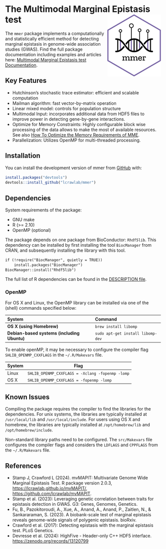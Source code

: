 
<!-- README.md is generated from README.Rmd. Please edit that file -->
<!-- You'll still need to render `README.Rmd` regularly, to keep `README.md` up-to-date. `devtools::build_readme()` is handy for this. -->

# The Multimodal Marginal Epistasis test <img src="man/figures/logo.png" align="right" height="200" alt="" />

<!-- badges: start -->
<!-- badges: end -->

The `mmer` package implements a computationally and statistically
efficient method for detecting marginal epistasis in genome-wide
association studies (GWAS). Find the full package documentation
including examples and articles here: [Multimodal Marginal Epistasis
test Documentation](https://lcrawlab.github.io/mmer/).

## Key Features

- Hutchinson’s stochastic trace estimator: efficient and scalable
  computation
- Mailman algorithm: fast vector-by-matrix operation
- Linear mixed model: controls for population structure
- Multimodal Input: incorporates additional data from HDF5 files to
  improve power in detecting gene-by-gene interactions.
- Optimize for Memory Constraints: Highly configurable block wise
  processing of the data allows to make the most of available resources.
  See also [How To Optimize the Memory Requirements of
  MME](articles/tutorial-memory-optimization.html).
- Parallelization: Utilizes OpenMP for multi-threaded processing.

## Installation

You can install the development version of mmer from
[GitHub](https://github.com/) with:

``` r
install.packages("devtools")
devtools::install_github("lcrawlab/mmer")
```

## Dependencies

System requirements of the package:

- GNU make
- R (\>= 2.10)
- OpenMP (optional)

The package depends on one package from BioConductor: `Rhdf5lib`. This
dependency can be installed by first installing the tool `BiocManager`
from CRAN, and subsequently installing the library with this tool.

    if (!require("BiocManager", quietly = TRUE))
        install.packages("BiocManager")
    BiocManager::install("Rhdf5lib")

The full list of R dependencies can be found in the [DESCRIPTION
file](https://github.com/lcrawlab/mmer/blob/main/DESCRIPTION).

### OpenMP

For OS X and Linux, the OpenMP library can be installed via one of the
(shell) commands specified below:

| System | Command |
|:---|:---|
| **OS X (using Homebrew)** | `brew install libomp` |
| **Debian-based systems (including Ubuntu)** | `sudo apt-get install libomp-dev` |

To enable openMP, it may be necessary to configure the compiler flag
`SHLIB_OPENMP_CXXFLAGS` in the `~/.R/Makevars` file.

| System | Flag                                             |
|--------|--------------------------------------------------|
| Linux  | `SHLIB_OPENMP_CXXFLAGS = -Xclang -fopenmp -lomp` |
| OS X   | `SHLIB_OPENMP_CXXFLAGS = -fopenmp -lomp`         |

## Known Issues

Compiling the package requires the compiler to find the libraries for
the dependencies. For unix systems, the libraries are typically
installed at `/usr/local/lib` and `/usr/local/include`. For users using
OS X and homebrew, the libraries are typically installed at
`/opt/homebrew/lib` and `/opt/homebrew/include`.

Non-standard library paths need to be configured. The `src/Makevars`
file configures the compiler flags and considers the `LDFLAGS` and
`CPPFLAGS` from the `~/.R/Makevars` file.

## References

- Stamp J, Crawford L (2024). mvMAPIT: Multivariate Genome Wide Marginal
  Epistasis Test. R package version 2.0.3,
  <https://lcrawlab.github.io/mvMAPIT/>,
  <https://github.com/lcrawlab/mvMAPIT>.
- Stamp et al. (2023): Leveraging genetic correlation between traits for
  epistasis detection in GWAS. G3: Genes, Genomes, Genetics.
- Fu, B., Pazokitoroudi, A., Xue, A., Anand, A., Anand, P., Zaitlen, N.,
  & Sankararaman, S. (2023). A biobank-scale test of marginal epistasis
  reveals genome-wide signals of polygenic epistasis. bioRxiv.
- Crawford et al. (2017): Detecting epistasis with the marginal
  epistasis test. PLoS Genetics.
- Devresse et al. (2024): HighFive - Header-only C++ HDF5 interface.
  <https://zenodo.org/records/13120799>
